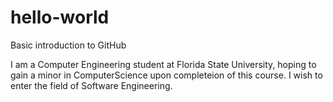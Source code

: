 # hello-world
Basic introduction to GitHub 

I am a Computer Engineering student at Florida State University, hoping to gain a minor in ComputerScience upon completeion of this course. I wish to enter the field of Software Engineering. 
